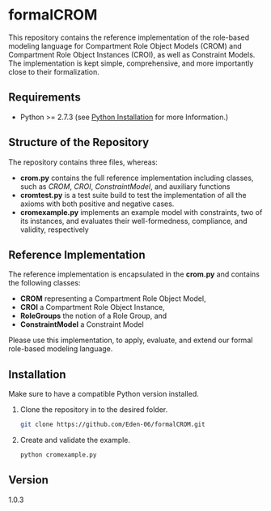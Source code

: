 # formalCROM

This repository contains the reference implementation
of the role-based modeling language for Compartment Role Object Models (CROM)
and Compartment Role Object Instances (CROI),
as well as Constraint Models.
The implementation is kept simple, comprehensive, and
more importantly close to their formalization.

## Requirements

* Python >= 2.7.3 (see [Python Installation](https://www.python.org/downloads/release/python-279/) for more Information.)

## Structure of the Repository

The repository contains three files, whereas:

* **crom.py** contains the full reference implementation including classes,
    such as *CROM*, *CROI*, *ConstraintModel*, and auxiliary functions
* **cromtest.py** is a test suite build to test the implementation of all
    the axioms with both positive and negative cases.
* **cromexample.py** implements an example model with constraints, two of its instances,
    and evaluates their well-formedness, compliance, and validity, respectively

## Reference Implementation

The reference implementation is encapsulated in the **crom.py**
and contains the following classes:

* **CROM** representing a Compartment Role Object Model,
* **CROI** a Compartment Role Object Instance,
* **RoleGroups** the notion of a Role Group, and
* **ConstraintModel** a Constraint Model 

Please use this implementation, to apply, evaluate, and extend 
our formal role-based modeling language.

## Installation

Make sure to have a compatible Python version installed.

1. Clone the repository in to the desired folder.

    ```bash
    git clone https://github.com/Eden-06/formalCROM.git
    ```

2. Create and validate the example.

    ```bash
    python cromexample.py
    ```
    
## Version

1.0.3
